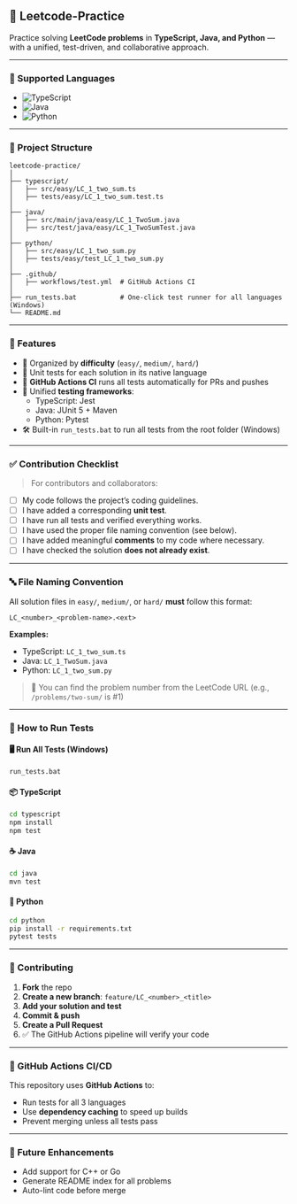 ## 🧠 Leetcode-Practice

Practice solving **LeetCode problems** in **TypeScript, Java, and Python** — with a unified, test-driven, and collaborative approach.

---

### 📌 Supported Languages

- ![TypeScript](https://img.shields.io/badge/-TypeScript-3178c6?style=flat&logo=typescript&logoColor=white)
- ![Java](https://img.shields.io/badge/-Java-007396?style=flat&logo=java&logoColor=white)
- ![Python](https://img.shields.io/badge/-Python-3776AB?style=flat&logo=python&logoColor=white)

---

### 📁 Project Structure

```
leetcode-practice/
│
├── typescript/
│   ├── src/easy/LC_1_two_sum.ts
│   ├── tests/easy/LC_1_two_sum.test.ts
│
├── java/
│   ├── src/main/java/easy/LC_1_TwoSum.java
│   ├── src/test/java/easy/LC_1_TwoSumTest.java
│
├── python/
│   ├── src/easy/LC_1_two_sum.py
│   ├── tests/easy/test_LC_1_two_sum.py
│
├── .github/
│   ├── workflows/test.yml  # GitHub Actions CI
│
├── run_tests.bat           # One-click test runner for all languages (Windows)
└── README.md
```

---

### 🚀 Features

- 📂 Organized by **difficulty** (`easy/`, `medium/`, `hard/`)
- 🔬 Unit tests for each solution in its native language
- 🤖 **GitHub Actions CI** runs all tests automatically for PRs and pushes
- 🧪 Unified **testing frameworks**:
  - TypeScript: Jest
  - Java: JUnit 5 + Maven
  - Python: Pytest
- 🛠️ Built-in `run_tests.bat` to run all tests from the root folder (Windows)

---

### ✅ Contribution Checklist

> For contributors and collaborators:

- [ ] My code follows the project’s coding guidelines.
- [ ] I have added a corresponding **unit test**.
- [ ] I have run all tests and verified everything works.
- [ ] I have used the proper file naming convention (see below).
- [ ] I have added meaningful **comments** to my code where necessary.
- [ ] I have checked the solution **does not already exist**.

---

### 🔤 File Naming Convention

All solution files in `easy/`, `medium/`, or `hard/` **must** follow this format:

```
LC_<number>_<problem-name>.<ext>
```

**Examples:**

- TypeScript: `LC_1_two_sum.ts`
- Java: `LC_1_TwoSum.java`
- Python: `LC_1_two_sum.py`

> 📝 You can find the problem number from the LeetCode URL (e.g., `/problems/two-sum/` is #1)

---

### 🧪 How to Run Tests

#### 🖥️ Run All Tests (Windows)

```sh
run_tests.bat
```

#### 📦 TypeScript

```sh
cd typescript
npm install
npm test
```

#### ☕ Java

```sh
cd java
mvn test
```

#### 🐍 Python

```sh
cd python
pip install -r requirements.txt
pytest tests
```

---

### 🤝 Contributing

1. **Fork** the repo
2. **Create a new branch**: `feature/LC_<number>_<title>`
3. **Add your solution and test**
4. **Commit & push**
5. **Create a Pull Request**
6. ✅ The GitHub Actions pipeline will verify your code

---

### 📸 GitHub Actions CI/CD

This repository uses **GitHub Actions** to:

- Run tests for all 3 languages
- Use **dependency caching** to speed up builds
- Prevent merging unless all tests pass

---

### 📣 Future Enhancements

- Add support for C++ or Go
- Generate README index for all problems
- Auto-lint code before merge

